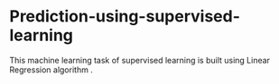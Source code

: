 # Prediction-using-supervised-learning
This machine learning task of supervised learning is built using Linear Regression algorithm . 
